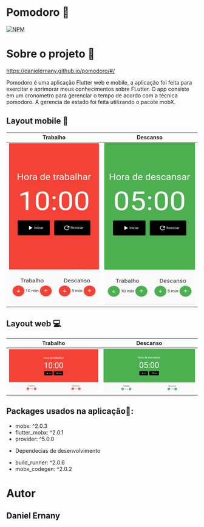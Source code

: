 # Pomodoro :tomato:
[![NPM](https://img.shields.io/npm/l/react)](https://github.com/DanielErnany/pomodoro/blob/main/LICENSE) 

# Sobre o projeto :book:

https://danielernany.github.io/pomodoro/#/

Pomodoro é uma aplicação Flutter web e mobile, a aplicação foi feita para exercitar e aprimorar meus conhecimentos sobre FLutter. O app consiste em um cronometro para gerenciar o tempo de acordo com a técnica pomodoro. A gerencia de estado foi feita utilizando o pacote mobX.

## Layout mobile :iphone:
|Trabalho|Descanso|
| -------- | -------- |
|![Mobile trabalho](https://github.com/DanielErnany/assets/raw/main/pomodoro/mobile/pomodoroMobileTrabalho.png)|![Mobile descanso](https://github.com/DanielErnany/assets/raw/main/pomodoro/mobile/pomodoroMobileDescanso.png)|
 

## Layout web :computer:
|Trabalho|Descanso|
| -------- | -------- |
|![Web trabalho](https://github.com/DanielErnany/assets/raw/main/pomodoro/web/pomodoroWebTrabalho.png)|![Web descanso](https://github.com/DanielErnany/assets/raw/main/pomodoro/web/pomodoroWebDescanso.png)|


## Packages usados na aplicação:file_folder::
*  mobx: ^2.0.3
*  flutter_mobx: ^2.0.1
*  provider: ^5.0.0
- Dependecias de desenvolvimento
*  build_runner: ^2.0.6
*  mobx_codegen: ^2.0.2

# Autor

## Daniel Ernany
